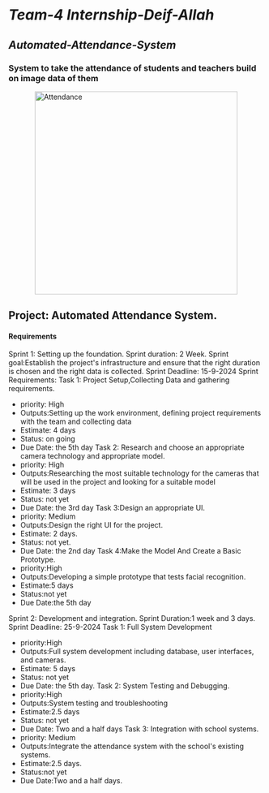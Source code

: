 # *Team-4 Internship-Deif-Allah*
## *Automated-Attendance-System*
### System to take the attendance of  students and teachers build on image data of them

<div style="display: flex; justify-content: center;">
  <img src="https://github.com/user-attachments/assets/a6678a71-22c6-4f18-a5c1-3dcc77ad3a74" alt="Attendance" width="400" height="auto"/>
</div>

## Project: Automated Attendance System.
#### Requirements




Sprint 1: Setting up the foundation.
Sprint duration: 2 Week.
Sprint goal:Establish the project's infrastructure and ensure that the right duration is chosen and the right data is collected.
Sprint Deadline: 15-9-2024
Sprint Requirements:
Task 1: Project Setup,Collecting Data and gathering requirements.
- priority: High
- Outputs:Setting up the work environment, defining project requirements with the team and collecting data
- Estimate: 4 days 
- Status: on going 
- Due Date: the 5th day
Task 2: Research and choose an appropriate camera technology and appropriate model.
- priority: High
- Outputs:Researching the most suitable technology for the cameras that will be used in the project and looking for a suitable model
- Estimate: 3 days
- Status: not yet
- Due Date: the 3rd day 
Task 3:Design an appropriate UI.
- priority: Medium 
- Outputs:Design the right UI for the project.
- Estimate: 2 days.
- Status: not yet.
- Due Date: the 2nd day
Task 4:Make the Model And Create a Basic Prototype.
- priority:High
- Outputs:Developing a simple prototype that tests facial recognition.
- Estimate:5 days
- Status:not yet
- Due Date:the 5th day


Sprint 2: Development and integration.
Sprint Duration:1 week and 3 days.
Sprint Deadline: 25-9-2024
Task 1: Full System Development
- priority:High
- Outputs:Full system development including database, user interfaces, and cameras.
- Estimate: 5 days
- Status: not yet
- Due Date: the 5th day.
Task 2: System Testing and Debugging.
- priority:High
- Outputs:System testing and troubleshooting
- Estimate:2.5 days
- Status: not yet 
- Due Date: Two and a half days
Task 3: Integration with school systems.
- priority: Medium 
- Outputs:Integrate the attendance system with the school's existing systems.
- Estimate:2.5 days.
- Status:not yet
- Due Date:Two and a half days.
